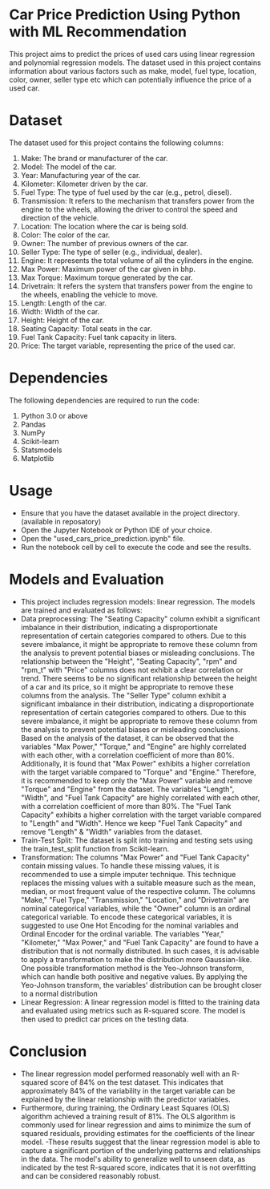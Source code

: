 # Car Price Prediction Using Python with ML Recommendation                                     
This project aims to predict the prices of used cars using linear regression and polynomial regression models. 
The dataset used in this project contains information about various factors such as make, model, fuel type, location, color, owner, seller type etc which can potentially influence the price of a used car.
# Dataset
The dataset used for this project contains the following columns:
1. Make: The brand or manufacturer of the car.
2. Model: The model of the car.
3. Year: Manufacturing year of the car.
4. Kilometer: Kilometer driven by the car.
5. Fuel Type: The type of fuel used by the car (e.g., petrol, diesel).
6. Transmission: It refers to the mechanism that transfers power from the engine to the wheels, allowing the driver to control the speed and direction of the vehicle.
7. Location: The location where the car is being sold.
8. Color: The color of the car.
9. Owner: The number of previous owners of the car.
10. Seller Type: The type of seller (e.g., individual, dealer).
11. Engine: It represents the total volume of all the cylinders in the engine.
12. Max Power: Maximum power of the car given in bhp.
13. Max Torque: Maximum torque generated by the car.
14. Drivetrain: It refers the system that transfers power from the engine to the wheels, enabling the vehicle to move.
15. Length: Length of the car.
16. Width: Width of the car.
17. Height: Height of the car.
18. Seating Capacity: Total seats in the car.
19. Fuel Tank Capacity: Fuel tank capacity in liters.
20. Price: The target variable, representing the price of the used car.
# Dependencies
The following dependencies are required to run the code:
1. Python 3.0 or above
2. Pandas
3. NumPy
4. Scikit-learn
5. Statsmodels
6. Matplotlib
# Usage
- Ensure that you have the dataset available in the project directory. (available in reposatory)
- Open the Jupyter Notebook or Python IDE of your choice.
- Open the "used_cars_price_prediction.ipynb" file.
- Run the notebook cell by cell to execute the code and see the results.
# Models and Evaluation
- This project includes regression models: linear regression. The models are trained and evaluated as follows:
- Data preprocessing: The "Seating Capacity" column exhibit a significant imbalance in their distribution, indicating a disproportionate representation of certain categories compared to others. Due to this severe imbalance, it might be appropriate to remove these column from the analysis to prevent potential biases or misleading conclusions. The relationship between the "Height", "Seating Capacity", "rpm" and "rpm_t" with "Price" columns does not exhibit a clear correlation or trend. There seems to be no significant relationship between the height of a car and its price, so it might be appropriate to remove these columns from the analysis. The "Seller Type" column exhibit a significant imbalance in their distribution, indicating a disproportionate representation of certain categories compared to others. Due to this severe imbalance, it might be appropriate to remove these column from the analysis to prevent potential biases or misleading conclusions. Based on the analysis of the dataset, it can be observed that the variables "Max Power," "Torque," and "Engine" are highly correlated with each other, with a correlation coefficient of more than 80%. Additionally, it is found that "Max Power" exhibits a higher correlation with the target variable compared to "Torque" and "Engine." Therefore, it is recommended to keep only the "Max Power" variable and remove "Torque" and "Engine" from the dataset. The variables "Length", "Width", and "Fuel Tank Capacity" are highly correlated with each other, with a correlation coefficient of more than 80%. The "Fuel Tank Capacity" exhibits a higher correlation with the target variable compared to "Length" and "Width". Hence we keep "Fuel Tank Capacity" and remove "Length" & "Width" variables from the dataset.
- Train-Test Split: The dataset is split into training and testing sets using the train_test_split function from Scikit-learn.
- Transformation: The columns "Max Power" and "Fuel Tank Capacity" contain missing values. To handle these missing values, it is recommended to use a simple imputer technique. This technique replaces the missing values with a suitable measure such as the mean, median, or most frequent value of the respective column. The columns "Make," "Fuel Type," "Transmission," "Location," and "Drivetrain" are nominal categorical variables, while the "Owner" column is an ordinal categorical variable. To encode these categorical variables, it is suggested to use One Hot Encoding for the nominal variables and Ordinal Encoder for the ordinal variable. The variables "Year," "Kilometer," "Max Power," and "Fuel Tank Capacity" are found to have a distribution that is not normally distributed. In such cases, it is advisable to apply a transformation to make the distribution more Gaussian-like. One possible transformation method is the Yeo-Johnson transform, which can handle both positive and negative values. By applying the Yeo-Johnson transform, the variables' distribution can be brought closer to a normal distribution
- Linear Regression: A linear regression model is fitted to the training data and evaluated using metrics such as R-squared score. The model is then used to predict car prices on the testing data.
# Conclusion
- The linear regression model performed reasonably well with an R-squared score of 84% on the test dataset. This indicates that approximately 84% of the variability in the target variable can be explained by the linear relationship with the predictor variables.
- Furthermore, during training, the Ordinary Least Squares (OLS) algorithm achieved a training result of 81%. The OLS algorithm is commonly used for linear regression and aims to minimize the sum of squared residuals, providing estimates for the coefficients of the linear model.
-These results suggest that the linear regression model is able to capture a significant portion of the underlying patterns and relationships in the data. The model's ability to generalize well to unseen data, as indicated by the test R-squared score, indicates that it is not overfitting and can be considered reasonably robust.
